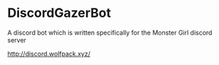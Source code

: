 # DiscordGazerBot

A discord bot which is written specifically for the Monster Girl discord server

http://discord.wolfpack.xyz/